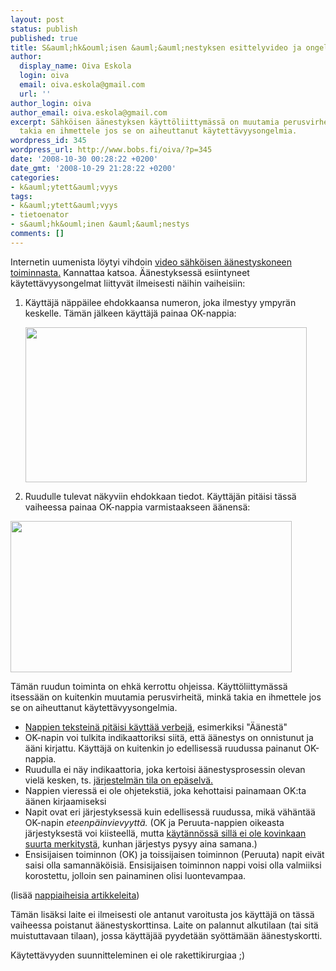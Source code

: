 ```yaml
---
layout: post
status: publish
published: true
title: S&auml;hk&ouml;isen &auml;&auml;nestyksen esittelyvideo ja ongelmakohdat
author:
  display_name: Oiva Eskola
  login: oiva
  email: oiva.eskola@gmail.com
  url: ''
author_login: oiva
author_email: oiva.eskola@gmail.com
excerpt: Sähköisen äänestyksen käyttöliittymässä on muutamia perusvirheitä, minkä
  takia en ihmettele jos se on aiheuttanut käytettävyysongelmia.
wordpress_id: 345
wordpress_url: http://www.bobs.fi/oiva/?p=345
date: '2008-10-30 00:28:22 +0200'
date_gmt: '2008-10-29 21:28:22 +0200'
categories:
- k&auml;ytett&auml;vyys
tags:
- k&auml;ytett&auml;vyys
- tietoenator
- s&auml;hk&ouml;inen &auml;&auml;nestys
comments: []
---
```

<p>Internetin uumenista l&ouml;ytyi vihdoin <a title="S&auml;hk&ouml;inen &auml;&auml;nest&auml;minen 2008" href="http://www.vaalit.fi/sahkoinenaanestaminen/esitys/esitys1.html">video s&auml;hk&ouml;isen &auml;&auml;nestyskoneen toiminnasta.</a> Kannattaa katsoa. &Auml;&auml;nestyksess&auml; esiintyneet k&auml;ytett&auml;vyysongelmat liittyv&auml;t ilmeisesti n&auml;ihin vaiheisiin:</p>
<ol>
<li>K&auml;ytt&auml;j&auml; n&auml;pp&auml;ilee ehdokkaansa numeron, joka ilmestyy ympyr&auml;n keskelle. T&auml;m&auml;n j&auml;lkeen k&auml;ytt&auml;j&auml; painaa OK-nappia:<a id="more"></a><a id="more-345"></a></li>
<p><a href="{{ site.baseurl }}/images/2008/10/aanestys1.png"><img class="alignnone size-full wp-image-346" title="&auml;&auml;nestys1" src="{{ site.baseurl }}/images/2008/10/aanestys1.png" alt="" width="450" height="248" /></a></p>
<li>Ruudulle tulevat n&auml;kyviin ehdokkaan tiedot. K&auml;ytt&auml;j&auml;n pit&auml;isi t&auml;ss&auml; vaiheessa painaa OK-nappia varmistaakseen &auml;&auml;nens&auml;:</li>
</ol>
<p><a href="{{ site.baseurl }}/images/2008/10/aanestys2.png"><img class="alignnone size-full wp-image-347" title="&auml;&auml;nestys2" src="{{ site.baseurl }}/images/2008/10/aanestys2.png" alt="" width="450" height="242" /></a></p>
<p>T&auml;m&auml;n ruudun toiminta on ehk&auml; kerrottu ohjeissa. K&auml;ytt&ouml;liittym&auml;ss&auml; itsess&auml;&auml;n on kuitenkin muutamia perusvirheit&auml;, mink&auml; takia en ihmettele jos se on aiheuttanut k&auml;ytett&auml;vyysongelmia.</p>
<ul>
<li><a title="Usability Tip: Use Verbs as Labels on Buttons" href="http://www.usabilitypost.com/2008/08/30/usability-tip-use-verbs-as-labels-on-buttons/">Nappien tekstein&auml; pit&auml;isi k&auml;ytt&auml;&auml; verbej&auml;</a>, esimerkiksi "&Auml;&auml;nest&auml;"</li>
<li>OK-napin voi tulkita indikaattoriksi siit&auml;, ett&auml; &auml;&auml;nestys on onnistunut ja &auml;&auml;ni kirjattu. K&auml;ytt&auml;j&auml; on kuitenkin jo edellisess&auml; ruudussa painanut OK-nappia.</li>
<li>Ruudulla ei n&auml;y indikaattoria, joka kertoisi &auml;&auml;nestysprosessin olevan viel&auml; kesken, ts. <a title="Heuristinen arviointi" href="http://virtlab.joensuu.fi/heuristinenarviointi.htm">j&auml;rjestelm&auml;n tila on ep&auml;selv&auml;.</a></li>
<li>Nappien vieress&auml; ei ole ohjeteksti&auml;, joka kehottaisi painamaan OK:ta &auml;&auml;nen kirjaamiseksi</li>
<li>Napit ovat eri j&auml;rjestyksess&auml; kuin edellisess&auml; ruudussa, mik&auml; v&auml;h&auml;nt&auml;&auml; OK-napin <em>eteenp&auml;invievyytt&auml;.</em> (OK ja Peruuta-nappien oikeasta j&auml;rjestyksest&auml; voi kiisteell&auml;, mutta <a title="OK&ndash;Cancel or Cancel&ndash;OK?" href="http://www.useit.com/alertbox/ok-cancel.html">k&auml;yt&auml;nn&ouml;ss&auml; sill&auml; ei ole kovinkaan suurta merkityst&auml;</a>, kunhan j&auml;rjestys pysyy aina samana.)</li>
<li>Ensisijaisen toiminnon (OK) ja toissijaisen toiminnon (Peruuta) napit eiv&auml;t saisi olla samann&auml;k&ouml;isi&auml;. Ensisijaisen toiminnon nappi voisi olla valmiiksi korostettu, jolloin sen painaminen olisi luontevampaa.</li>
</ul>
<p>(lis&auml;&auml; <a title="Functioning form: Articles About Buttons" href="http://www.lukew.com/ff/entry.asp?740">nappiaiheisia artikkeleita</a>)</p>
<p>T&auml;m&auml;n lis&auml;ksi laite ei ilmeisesti ole antanut varoitusta jos k&auml;ytt&auml;j&auml; on t&auml;ss&auml; vaiheessa poistanut &auml;&auml;nestyskorttinsa. Laite on palannut alkutilaan (tai sit&auml; muistuttavaan tilaan), jossa k&auml;ytt&auml;j&auml;&auml; pyydet&auml;&auml;n sy&ouml;tt&auml;m&auml;&auml;n &auml;&auml;nestyskortti.</p>
<p>K&auml;ytett&auml;vyyden suunnitteleminen ei ole rakettikirurgiaa ;)</p>
